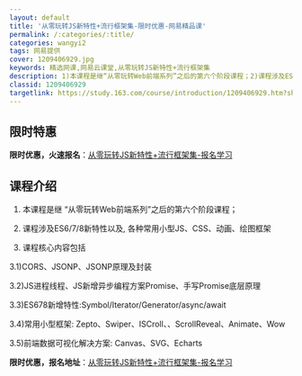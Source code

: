 ```yaml
---
layout: default
title: '从零玩转JS新特性+流行框架集-限时优惠-网易精品课'
permalink: /:categories/:title/
categories: wangyi2
tags: 网易提供
cover: 1209406929.jpg
keywords: 精选网课,网易云课堂,从零玩转JS新特性+流行框架集
description: 1)本课程是继“从零玩转Web前端系列”之后的第六个阶段课程；2)课程涉及ES6/7/8新特性以及,各种常用小型JS、C
classid: 1209406929
targetlink: https://study.163.com/course/introduction/1209406929.htm?share=1&shareId=1025206652&utm_campaign=share&utm_medium=iphoneShare&utm_source=&utm_u=1025206652
---
```


## 限时特惠

**限时优惠，火速报名**：[从零玩转JS新特性+流行框架集-报名学习](https://study.163.com/course/introduction/1209406929.htm?share=1&shareId=1025206652&utm_campaign=share&utm_medium=iphoneShare&utm_source=&utm_u=1025206652)

## 课程介绍

1) 本课程是继 “从零玩转Web前端系列”之后的第六个阶段课程；

2) 课程涉及ES6/7/8新特性以及, 各种常用小型JS、CSS、动画、绘图框架

3) 课程核心内容包括

3.1)CORS、JSONP、JSONP原理及封装

3.2)JS进程线程、JS新增异步编程方案Promise、手写Promise底层原理

3.3)ES678新增特性:Symbol/Iterator/Generator/async/await

3.4)常用小型框架: Zepto、Swiper、ISCroll、、ScrollReveal、Animate、Wow

3.5)前端数据可视化解决方案: Canvas、SVG、Echarts

**限时优惠，报名地址**：[从零玩转JS新特性+流行框架集-报名学习](https://study.163.com/course/introduction/1209406929.htm?share=1&shareId=1025206652&utm_campaign=share&utm_medium=iphoneShare&utm_source=&utm_u=1025206652)

